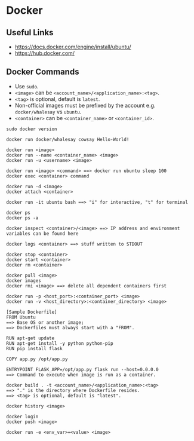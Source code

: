 # Docker
## Useful Links
- https://docs.docker.com/engine/install/ubuntu/
- https://hub.docker.com/

## Docker Commands
- Use `sudo`.
- `<image>` can be `<account_name>/<application_name>:<tag>`.
- `<tag>` is optional, default is `latest`.
- Non-official images must be prefixed by the account e.g. `docker/whalesay` vs `ubuntu`.
- `<container>` can be `<container_name>` or `<container_id>`.

```
sudo docker version

docker run docker/whalesay cowsay Hello-World!

docker run <image>
docker run --name <container_name> <image>
docker run -u <username> <image>

docker run <image> <command> ==> docker run ubuntu sleep 100
docker exec <container> command

docker run -d <image>
docker attach <container>

docker run -it ubuntu bash ==> "i" for interactive, "t" for terminal

docker ps
docker ps -a

docker inspect <container>/<image> ==> IP address and environment variables can be found here

docker logs <container> ==> stuff written to STDOUT

docker stop <container>
docker start <container>
docker rm <container>

docker pull <image>
docker images
docker rmi <image> ==> delete all dependent containers first

docker run -p <host_port>:<container_port> <image>
docker run -v <host_directory>:<container_directory> <image>
```
```
[Sample Dockerfile]
FROM Ubuntu
==> Base OS or another image;
==> Dockerfiles must always start with a "FROM".

RUN apt-get update
RUN apt-get install -y python python-pip
RUN pip install flask

COPY app.py /opt/app.py

ENTRYPOINT FLASK_APP=/opt/app.py flask run --host=0.0.0.0
==> Command to execute when image is run as a container.
```
```
docker build . -t <account_name>/<application_name>:<tag>
==> "." is the directory where Dockerfile resides.
==> <tag> is optional, default is "latest".

docker history <image>

docker login
docker push <image>

docker run -e <env_var>=<value> <image>
```
